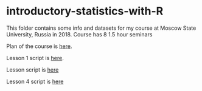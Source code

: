 # introductory-statistics-with-R
This folder contains some info and datasets for my course at Moscow State University, Russia in 2018. Course has 8 1.5 hour seminars

Plan of the course is [here](https://github.com/eldarrak/introductory-statistics-with-R/blob/master/plan.rmd).

Lesson 1 script is [here](https://github.com/eldarrak/introductory-statistics-with-R/blob/master/1_basic_introduction.Rmd).

Lesson script is [here](https://github.com/eldarrak/introductory-statistics-with-R/blob/master/2_data_import.Rmd)

Lesson 4 script is [here](https://github.com/eldarrak/introductory-statistics-with-R/blob/master/3_basic_plots.Rmd)
